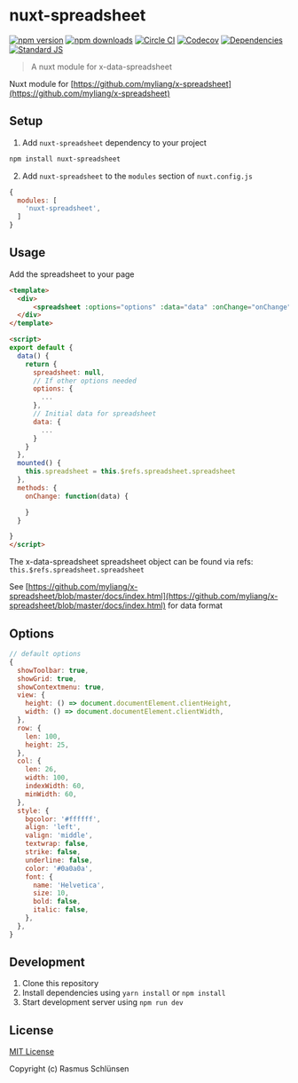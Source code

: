 # nuxt-spreadsheet

[![npm version][npm-version-src]][npm-version-href]
[![npm downloads][npm-downloads-src]][npm-downloads-href]
[![Circle CI][circle-ci-src]][circle-ci-href]
[![Codecov][codecov-src]][codecov-href]
[![Dependencies][david-dm-src]][david-dm-href]
[![Standard JS][standard-js-src]][standard-js-href]

> A nuxt module for x-data-spreadsheet

Nuxt module for [https://github.com/myliang/x-spreadsheet](https://github.com/myliang/x-spreadsheet)

## Setup

1. Add `nuxt-spreadsheet` dependency to your project

```bash
npm install nuxt-spreadsheet
```

2. Add `nuxt-spreadsheet` to the `modules` section of `nuxt.config.js`

```js
{
  modules: [
    'nuxt-spreadsheet',
  ]
}
```

## Usage


Add the spreadsheet to your page
``` html
<template>
  <div>
      <spreadsheet :options="options" :data="data" :onChange="onChange" ref="spreadsheet"/>
  </div>
</template>

<script>
export default {
  data() {
    return {
      spreadsheet: null,
      // If other options needed
      options: {
        ...
      },
      // Initial data for spreadsheet
      data: {
        ...
      }
    }
  },
  mounted() {
    this.spreadsheet = this.$refs.spreadsheet.spreadsheet
  },
  methods: {
    onChange: function(data) {

    }
  }

}
</script>


```

The x-data-spreadsheet spreadsheet object can be found via refs: ```this.$refs.spreadsheet.spreadsheet``` 

See [https://github.com/myliang/x-spreadsheet/blob/master/docs/index.html](https://github.com/myliang/x-spreadsheet/blob/master/docs/index.html) for data format


## Options
```javascript
// default options
{
  showToolbar: true,
  showGrid: true,
  showContextmenu: true,
  view: {
    height: () => document.documentElement.clientHeight,
    width: () => document.documentElement.clientWidth,
  },
  row: {
    len: 100,
    height: 25,
  },
  col: {
    len: 26,
    width: 100,
    indexWidth: 60,
    minWidth: 60,
  },
  style: {
    bgcolor: '#ffffff',
    align: 'left',
    valign: 'middle',
    textwrap: false,
    strike: false,
    underline: false,
    color: '#0a0a0a',
    font: {
      name: 'Helvetica',
      size: 10,
      bold: false,
      italic: false,
    },
  },
}
```

## Development

1. Clone this repository
2. Install dependencies using `yarn install` or `npm install`
3. Start development server using `npm run dev`

## License

[MIT License](./LICENSE)

Copyright (c) Rasmus Schlünsen

<!-- Badges -->
[npm-version-src]: https://img.shields.io/npm/dt/nuxt-spreadsheet.svg?style=flat-square
[npm-version-href]: https://npmjs.com/package/nuxt-spreadsheet

[npm-downloads-src]: https://img.shields.io/npm/v/nuxt-spreadsheet/latest.svg?style=flat-square
[npm-downloads-href]: https://npmjs.com/package/nuxt-spreadsheet

[circle-ci-src]: https://img.shields.io/circleci/project/github/schlunsen/nuxt-spreadsheet.svg?style=flat-square
[circle-ci-href]: https://circleci.com/gh/schlunsen/nuxt-spreadsheet

[codecov-src]: https://img.shields.io/codecov/c/github/schlunsen/nuxt-spreadsheet.svg?style=flat-square
[codecov-href]: https://codecov.io/gh/schlunsen/nuxt-spreadsheet

[david-dm-src]: https://david-dm.org/schlunsen/nuxt-spreadsheet/status.svg?style=flat-square
[david-dm-href]: https://david-dm.org/schlunsen/nuxt-spreadsheet

[standard-js-src]: https://img.shields.io/badge/code_style-standard-brightgreen.svg?style=flat-square
[standard-js-href]: https://standardjs.com

